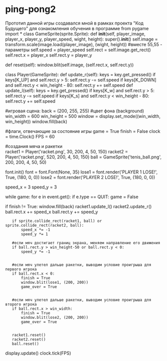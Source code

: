 # ping-pong2
Прототип данной игры создавался мной в рамках проекта "Код Будущего" для ознакомления обучения в программе
from pygame import *
class GameSprite(sprite.Sprite):
   def __init__(self, player_image, player_x, player_y, player_speed, wight, height):
       super().__init__()
       self.image = transform.scale(image.load(player_image), (wight, height)) #вместе 55,55 - параметры
       self.speed = player_speed
       self.rect = self.image.get_rect()
       self.rect.x = player_x
       self.rect.y = player_y


   def reset(self):
       window.blit(self.image, (self.rect.x, self.rect.y))


class Player(GameSprite):
   def update_r(self):
       keys = key.get_pressed()
       if keys[K_UP] and self.rect.y > 5:
           self.rect.y -= self.speed
       if keys[K_DOWN] and self.rect.y < win_height - 80:
           self.rect.y += self.speed
   def update_l(self):
       keys = key.get_pressed()
       if keys[K_w] and self.rect.y > 5:
           self.rect.y -= self.speed
       if keys[K_s] and self.rect.y < win_height - 80:
           self.rect.y += self.speed


#игровая сцена:
back = (200, 255, 255) #цвет фона (background)
win_width = 600
win_height = 500
window = display.set_mode((win_width, win_height))
window.fill(back)


#флаги, отвечающие за состояние игры
game = True
finish = False
clock = time.Clock()
FPS = 60


#создания мяча и ракетки   
racket1 = Player('racket.png', 30, 200, 4, 50, 150) 
racket2 = Player('racket.png', 520, 200, 4, 50, 150)
ball = GameSprite('tenis_ball.png', 200, 200, 4, 50, 50)


font.init()
font = font.Font(None, 35)
lose1 = font.render('PLAYER 1 LOSE!', True, (180, 0, 0))
lose2 = font.render('PLAYER 2 LOSE!', True, (180, 0, 0))


speed_x = 3
speed_y = 3


while game:
   for e in event.get():
       if e.type == QUIT:
           game = False
  
   if finish != True:
       window.fill(back)
       racket1.update_l()
       racket2.update_r()
       ball.rect.x += speed_x
       ball.rect.y += speed_y


       if sprite.collide_rect(racket1, ball) or sprite.collide_rect(racket2, ball):
           speed_x *= -1
           speed_y *= 1
      
       #если мяч достигает границ экрана, меняем направление его движения
       if ball.rect.y > win_height-50 or ball.rect.y < 0:
           speed_y *= -1


       #если мяч улетел дальше ракетки, выводим условие проигрыша для первого игрока
       if ball.rect.x < 0:
           finish = True
           window.blit(lose1, (200, 200))
           game_over = True


       #если мяч улетел дальше ракетки, выводим условие проигрыша для второго игрока
       if ball.rect.x > win_width:
           finish = True
           window.blit(lose2, (200, 200))
           game_over = True


       racket1.reset()
       racket2.reset()
       ball.reset()


   display.update()
   clock.tick(FPS)
